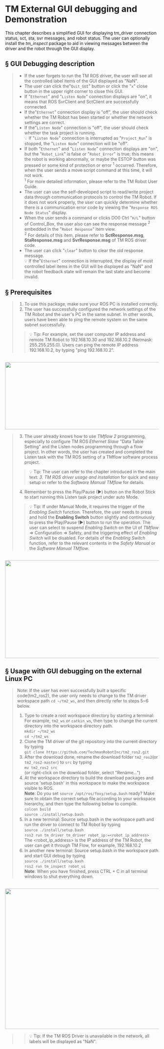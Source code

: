 # __TM External GUI debugging and Demonstration__
This chapter describes a simplified GUI for displaying tm_driver connection status, sct, sta, svr messages, and robot status. The user can optionally install the _tm_inspect_ package to aid in viewing messages between the driver and the robot through the GUI display.

## &sect; GUI Debugging description
> * If the user forgets to run the TM ROS driver, the user will see all the controlled label items of the GUI displayed as "NaN".<br/>
> * The user can click the"``Quit_GUI``" button or click the "``x``" close button in the upper right corner to close this GUI.<br/>
> * If "``Ethernet``" and "``Listen Node``" connection displays are "on", it means that ROS SvrClient and SctClient are successfully connected.<br/>
> * If the"``Ethernet``" connection display is "off", the user should check whether the TM Robot has been started or whether the network settings are correct.<br/>
> * If the"``Listen Node``" connection is "off", the user should check whether the task project is running.<br/>
> :bulb: If "``Listen Node``" connection is interrupted as "``Project_Run``" is stopped, the "``Listen Node``" connection will be "off".<br/>
> * If both "``Ethernet``" and "``Listen Node``" connection displays  are "on", but the "``Robot_Link``" is false or "``Robot_Error``" is true; this means the robot is working abnormally, or maybe the ESTOP button was pressed or some kind of protection or error <sup>1</sup> occurred. Therefore, when the user sends a move script command at this time, it will not work.<br/> 
> <sup>1</sup> For more detailed information, please refer to the TM Robot User Guide.<br/> 
> * The user can use the self-developed script to read/write project data through communication protocols to control the TM Robot. If it does not work properly, the user can quickly determine whether there is a communication error code by viewing the "``Response ROS Node Status``" display.<br/>
> * When the user sends a command or clicks DO0 Ctrl "``H/L``" button of Control_Box, the user also can see the response message <sup>2</sup> embedded in the "``Robot Response``" item view.<br/>
> <sup>2</sup> For details of this item, please refer to __SctResponse.msg__, __StaResponse.msg__ and __SvrResponse.msg__ of TM ROS driver code.<br/>
> * The user can click "``clear``" button to clear the old response message.<br/>
> :bulb: If the"``Ethernet``" connection is interrupted, the display of most controlled label items in the GUI will be displayed as "NaN" and the robot feedback state will remain the last state and become invalid.<br/>

## &sect; Prerequisites
> 1. To use this package, make sure your ROS PC is installed correctly.
> 2. The user has successfully configured the network settings of the TM Robot and the user's PC in the same subnet. In other words, users have been able to ping the remote system on the same subnet successfully.
>>:bulb: Tip:  For example, set the user computer IP address and remote TM Robot to 192.168.10.30 and 192.168.10.2 (Netmask: 255.255.255.0). Users can ping the remote IP address 192.168.10.2, by typing "ping 192.168.10.2".<br>
>
<br/>

   <img src="./figures/ping_target_host.png" width="1000" height="220">

> 3. The user already knows how to use _TMflow 2_ programming, especially to configure TM ROS _Ethernet Slave_ "Data Table Setting" and the Listen nodes programming through a flow project. In other words, the user has created and completed the Listen task with the TM ROS setting of a TMflow software process project.
>>:bulb: Tip: The user can refer to the chapter introduced in the main text: _3. TM ROS driver usage and installation_ for quick and easy setup or refer to the _Software Manual TMflow_ for details.
>
> 4. Remember to press the Play/Pause (&#9658;) button on the Robot Stick to start running this Listen task project under auto Mode.
>>:bulb: Tip: If under Manual Mode, it requires the trigger of the _Enabling Switch_ function. Therefore, the user needs to press and hold the __Enabling Switch__ button slightly and continuously to press the Play/Pause (&#9658;) button to run the operation. The user can select to suspend _Enabling Switch_ on the UI of _TMflow_ &rArr;  Configuration &rArr; Safety, and the triggering effect of _Enabling Switch_ will be disabled. For details of the _Enabling Switch_ function, refer to the relevant contents in the _Safety Manual_ or the _Software Manual TMflow_.
>
<br/>

   <img src="./figures/suspend_enabling switch_on.png" width="1000" height="320">



## &sect; Usage with GUI debugging on the external Linux PC
> Note: If the user has even successfully built a specific code(tm2_ros2), the user only needs to change to the TM driver workspace path  ``cd ~/tm2_ws``, and then directly refer to steps 5~6 below.<br/>
> 1. Type to create a root workspace directory by starting a terminal: For example,  ``tm2_ws`` or ``catkin_ws``, then type to change the current directory into the workspace directory path.<br/>
``mkdir ~/tm2_ws``<br/>
``cd ~/tm2_ws``<br/>
> 2. Clone the TM driver of the git repository into the current directory by typing<br/>
``git clone https://github.com/TechmanRobotInc/tm2_ros2.git``<br/>
> 3. After the download done, rename the download folder ``tm2_ros2``(or ``tm2_ros2-master``) to ``src`` by typing<br/>
``mv tm2_ros2 src``<br/>  (or right-click on the download folder, select "Rename...")<br/>
> 4. At the workspace directory to build the download packages and source 'setup.bash' in this workspace to make the workspace visible to ROS.<br/>
**Note**: Do you set ``source /opt/ros/foxy/setup.bash`` ready? Make sure to obtain the correct setup file according to your workspace hierarchy, and then type the following below to compile.<br/>
``colcon build``<br/>
``source ./install/setup.bash``<br/>
> 5. In a new terminal: Source setup.bash in the workspace path and run the driver to connect to TM Robot by typing<br/>
``source ./install/setup.bash``<br/>
``ros2 run tm_driver tm_driver robot_ip:=<robot_ip_address>``<br/>
The <robot_ip_address> is the IP address of the TM Robot, the user can get it through TM Flow, for example, 192.168.10.2<br/>
> 6. In another new terminal: Source setup.bash in the workspace path and start GUI debug by typing<br/>
``source ./install/setup.bash``<br/>
``ros2 run tm_inspect robot_ui``<br/>
**Note**: When you have finished, press CTRL + C in all terminal windows to shut everything down.<br/>
>
>
<br/>

   <img src="./figures/quickview.png" width="1000" height="460">

>>:bulb: Tip: If the TM ROS Driver is unavailable in the network, all labels will be displayed as "NaN".
<div> </div>

